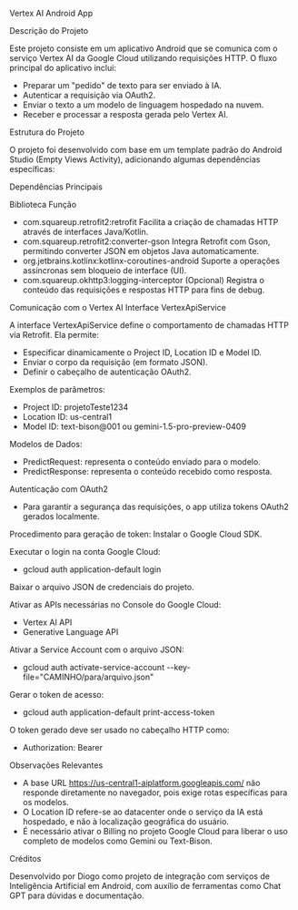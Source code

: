 Vertex AI Android App

Descrição do Projeto

Este projeto consiste em um aplicativo Android que se comunica com o serviço Vertex AI da Google Cloud utilizando requisições HTTP.
O fluxo principal do aplicativo inclui:
- Preparar um "pedido" de texto para ser enviado à IA.
- Autenticar a requisição via OAuth2.
- Enviar o texto a um modelo de linguagem hospedado na nuvem.
- Receber e processar a resposta gerada pelo Vertex AI.

Estrutura do Projeto

O projeto foi desenvolvido com base em um template padrão do Android Studio (Empty Views Activity), adicionando algumas dependências específicas:

Dependências Principais

Biblioteca	Função
- com.squareup.retrofit2:retrofit	Facilita a criação de chamadas HTTP através de interfaces Java/Kotlin.
- com.squareup.retrofit2:converter-gson	Integra Retrofit com Gson, permitindo converter JSON em objetos Java automaticamente.
- org.jetbrains.kotlinx:kotlinx-coroutines-android	Suporte a operações assíncronas sem bloqueio de interface (UI).
- com.squareup.okhttp3:logging-interceptor	(Opcional) Registra o conteúdo das requisições e respostas HTTP para fins de debug.
  
Comunicação com o Vertex AI
Interface VertexApiService

A interface VertexApiService define o comportamento de chamadas HTTP via Retrofit. Ela permite:
- Especificar dinamicamente o Project ID, Location ID e Model ID.
- Enviar o corpo da requisição (em formato JSON).
- Definir o cabeçalho de autenticação OAuth2.

Exemplos de parâmetros:
- Project ID: projetoTeste1234
- Location ID: us-central1
- Model ID: text-bison@001 ou gemini-1.5-pro-preview-0409

Modelos de Dados:
- PredictRequest: representa o conteúdo enviado para o modelo.
- PredictResponse: representa o conteúdo recebido como resposta.

Autenticação com OAuth2
- Para garantir a segurança das requisições, o app utiliza tokens OAuth2 gerados localmente.

Procedimento para geração de token:
Instalar o Google Cloud SDK.

Executar o login na conta Google Cloud:
- gcloud auth application-default login

Baixar o arquivo JSON de credenciais do projeto.

Ativar as APIs necessárias no Console do Google Cloud:
- Vertex AI API
- Generative Language API

Ativar a Service Account com o arquivo JSON:
- gcloud auth activate-service-account --key-file="CAMINHO/para/arquivo.json"

Gerar o token de acesso:
- gcloud auth application-default print-access-token
  
O token gerado deve ser usado no cabeçalho HTTP como:
- Authorization: Bearer <token>

Observações Relevantes
- A base URL https://us-central1-aiplatform.googleapis.com/ não responde diretamente no navegador, pois exige rotas específicas para os modelos.
- O Location ID refere-se ao datacenter onde o serviço da IA está hospedado, e não à localização geográfica do usuário.
- É necessário ativar o Billing no projeto Google Cloud para liberar o uso completo de modelos como Gemini ou Text-Bison.

Créditos

Desenvolvido por Diogo como projeto de integração com serviços de Inteligência Artificial em Android, com auxílio de ferramentas como Chat GPT para dúvidas e documentação.
